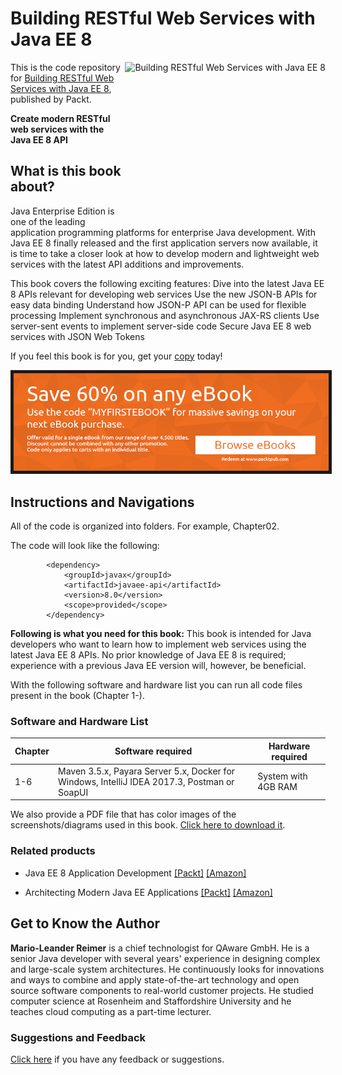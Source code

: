 # Building RESTful Web Services with Java EE 8

<a href="https://www.packtpub.com/application-development/building-restful-web-services-java-ee-8?utm_source=github&utm_medium=repository&utm_campaign=9781789532883 "><img src="https://dz13w8afd47il.cloudfront.net/sites/default/files/imagecache/ppv4_main_book_cover/B11656_cover_New.png" alt="Building RESTful Web Services with Java EE 8" height="256px" align="right"></a>

This is the code repository for [Building RESTful Web Services with Java EE 8](https://www.packtpub.com/application-development/building-restful-web-services-java-ee-8?utm_source=github&utm_medium=repository&utm_campaign=9781789532883 ), published by Packt.

**Create modern RESTful web services with the Java EE 8 API**

## What is this book about?
Java Enterprise Edition is one of the leading application programming platforms for enterprise Java development. With Java EE 8 finally released and the first application servers now available, it is time to take a closer look at how to develop modern and lightweight web services with the latest API additions and improvements.

This book covers the following exciting features:
Dive into the latest Java EE 8 APIs relevant for developing web services 
Use the new JSON-B APIs for easy data binding 
Understand how JSON-P API can be used for flexible processing 
Implement synchronous and asynchronous JAX-RS clients 
Use server-sent events to implement server-side code 
Secure Java EE 8 web services with JSON Web Tokens 

If you feel this book is for you, get your [copy](https://www.amazon.com/dp/B072MFGRVF) today!

<a href="https://www.packtpub.com/?utm_source=github&utm_medium=banner&utm_campaign=GitHubBanner"><img src="https://raw.githubusercontent.com/PacktPublishing/GitHub/master/GitHub.png" 
alt="https://www.packtpub.com/" border="5" /></a>

## Instructions and Navigations
All of the code is organized into folders. For example, Chapter02.

The code will look like the following:
```
        <dependency>
            <groupId>javax</groupId>
            <artifactId>javaee-api</artifactId>
            <version>8.0</version>
            <scope>provided</scope>
        </dependency>
```

**Following is what you need for this book:**
This book is intended for Java developers who want to learn how to implement web services using the latest Java EE 8 APIs. No prior knowledge of Java EE 8 is required; experience with a previous Java EE version will, however, be beneficial.

With the following software and hardware list you can run all code files present in the book (Chapter 1-).
### Software and Hardware List
| Chapter | Software required | Hardware required |
| -------- | ------------------------------------ | ----------------------------------- |
| 1-6 | Maven 3.5.x, Payara Server 5.x, Docker for Windows, IntelliJ IDEA 2017.3, Postman or SoapUI | System with 4GB RAM |

We also provide a PDF file that has color images of the screenshots/diagrams used in this book. [Click here to download it]().

### Related products
* Java EE 8 Application Development [[Packt]](https://www.packtpub.com/application-development/java-ee-8-application-development?utm_source=github&utm_medium=repository&utm_campaign=9781788293679 ) [[Amazon]](https://www.amazon.com/dp/1788291204)

* Architecting Modern Java EE Applications [[Packt]](https://www.packtpub.com/application-development/architecting-modern-java-ee-applications?utm_source=github&utm_medium=repository&utm_campaign=9781788393850 ) [[Amazon]](https://www.amazon.com/dp/1788393856)

## Get to Know the Author
**Mario-Leander Reimer**
is a chief technologist for QAware GmbH. He is a senior Java developer with several years' experience in designing complex and large-scale system architectures. He continuously looks for innovations and ways to combine and apply state-of-the-art technology and open source software components to real-world customer projects. He studied computer science at Rosenheim and Staffordshire University and he teaches cloud computing as a part-time lecturer.

### Suggestions and Feedback
[Click here](https://docs.google.com/forms/d/e/1FAIpQLSdy7dATC6QmEL81FIUuymZ0Wy9vH1jHkvpY57OiMeKGqib_Ow/viewform) if you have any feedback or suggestions.


